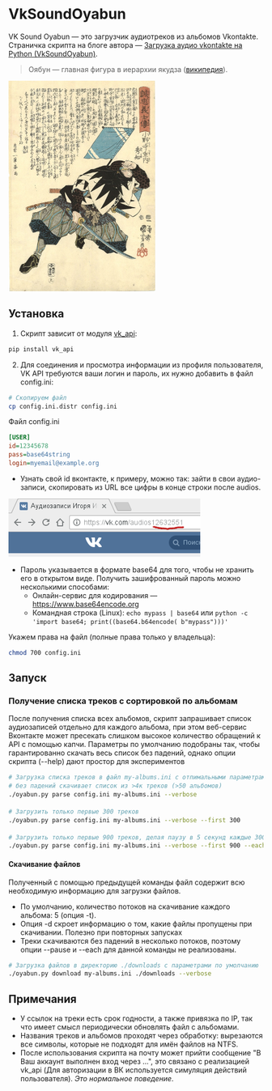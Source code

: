VkSoundOyabun
====

VK Sound Oyabun — это загрузчик аудиотреков из альбомов Vkontakte. 
Страничка скрипта на блоге автора — [Загрузка аудио vkontakte на Python (VkSoundOyabun)](http://blog.axisful.info/code/python/VkSoundOyabun).

> Оябун — главная фигура в иерархии якудза ([википедия](https://ru.wikipedia.org/wiki/%D0%AF%D0%BA%D1%83%D0%B4%D0%B7%D0%B0)).

![VK Sound Oyabun](./assets/onodera.png)

## Установка
1) Скрипт зависит от модуля [vk_api](https://github.com/python273/vk_api):
``` sh
pip install vk_api
```
2) Для соединения и просмотра информации из профиля пользователя, VK API требуются ваши логин и пароль, 
их нужно добавить в файл config.ini:
``` sh
# Скопируем файл
cp config.ini.distr config.ini
```

Файл config.ini
``` ini
[USER]
id=12345678
pass=base64string
login=myemail@example.org
```
* Узнать свой id вконтакте, к примеру, можно так: зайти в свои аудио-записи, скопировать из URL все цифры в конце строки после audios.

![VK ID](./assets/vkid.png)

* Пароль указывается в формате base64 для того, чтобы не хранить его в открытом виде.
Получить зашифрованный пароль можно несколькими способами:
    * Онлайн-сервис для кодирования — https://www.base64encode.org
    * Командная строка (Linux): 
    ``` echo mypass | base64 ``` или
    ``` python -c 'import base64; print((base64.b64encode( b"mypass")))' ```

Укажем права на файл (полные права только у владельца):
``` sh
chmod 700 config.ini
```

## Запуск
### Получение списка треков с сортировкой по альбомам
После получения списка всех альбомов, скрипт запрашивает список аудиозаписей отдельно для каждого альбома, при этом веб-сервис Вконтакте может пресекать слишком высокое количество обращений к API с помощью капчи. 
Параметры по умолчанию подобраны так, чтобы гарантированно скачать весь список без падений, однако опции скрипта (--help) дают простор для экспериментов
``` sh
# Загрузка списка треков в файл my-albums.ini с отпимальными параметрами, 
# без падений скачивает список из >4к треков (>50 альбомов) 
./oyabun.py parse config.ini my-albums.ini --verbose

# Загрузить только первые 300 треков 
./oyabun.py parse config.ini my-albums.ini --verbose --first 300

# Загрузить только первые 900 треков, делая паузу в 5 секунд каждые 300 треков
./oyabun.py parse config.ini my-albums.ini --verbose --first 900 --each 300 --pause 5

```

#### Скачивание файлов
Полученный с помощью предыдущей команды файл содержит всю необходимую информацию для загрузки файлов.

* По умолчанию, количество потоков на скачивание каждого альбома: 5 (опция -t). 
* Опция -d скроет информацию о том, какие файлы пропущены при скачивании. Полезно при повторных запусках 
* Треки скачиваются без падений в несколько потоков, поэтому опции --pause и --each для данной команды не реализованы. 

``` sh
# Загрузка файлов в директорию ./downloads с параметрами по умолчанию
./oyabun.py download my-albums.ini ./downloads --verbose
```

## Примечания
* У ссылок на треки есть срок годности, а также привязка по IP, так что имеет смысл периодически обновлять файл с альбомами.
* Названия треков и альбомов проходят через обработку: вырезаются все символы, которые не подходят для имён файлов на NTFS.
* После использования скрипта на почту может прийти сообщение "В Ваш аккаунт выполнен вход через ...", это связано с реализацией vk_api (Для авторизации в ВК используется симуляция действий пользователя).
*Это нормальное поведение*.